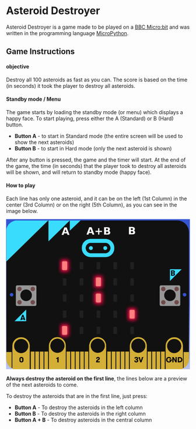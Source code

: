 # Asteroid Destroyer

Asteroid Destroyer is a game made to be played on a [BBC Micro:bit](https://microbit.org/) and was written in the programming language [MicroPython](https://micropython.org/).

## Game Instructions

#### objective

Destroy all 100 asteroids as fast as you can. The score is based on the time (in seconds) it took the player to destroy all asteroids.

#### Standby mode / Menu

The game starts by loading the standby mode (or menu) which displays a happy face. To start playing, press either the A (Standard) or B (Hard) button.

- **Button A** - to start in Standard mode (the entire screen will be used to show the next asteroids)
- **Button B** - to start in Hard mode (only the next asteroid is shown)

After any button is pressed, the game and the timer will start. At the end of the game, the time (in seconds) that the player took to destroy all asteroids will be shown, and will return to standby mode (happy face).

#### How to play

Each line has only one asteroid, and it can be on the left (1st Column) in the center (3rd Column) or on the right (5th Column), as you can see in the image below.

![MicroBit](../../imagens/MicroBit.png)

**Always destroy the asteroid on the first line**, the lines below are a preview of the next asteroids to come.

To destroy the asteroids that are in the first line, just press:
 - **Button A** - To destroy the asteroids in the left column
 - **Button B** - To destroy the asteroids in the right column
 - **Button A + B** - To destroy asteroids in the central column